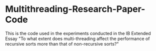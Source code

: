 # Multithreading-Research-Paper-Code
This is the code used in the experiments conducted in the IB Extended Essay "To what extent does multi-threading affect the performance of recursive sorts more than that of non-recursive sorts?"
